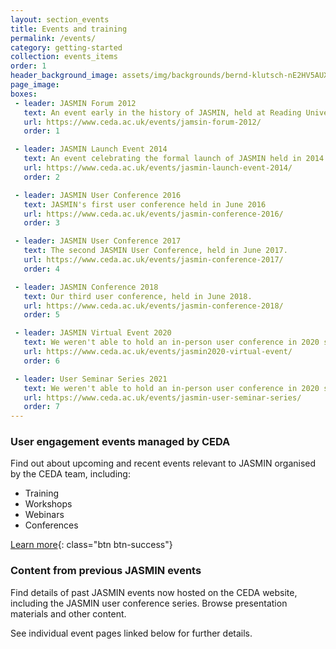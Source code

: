 ```yaml
---
layout: section_events
title: Events and training
permalink: /events/
category: getting-started
collection: events_items
order: 1
header_background_image: assets/img/backgrounds/bernd-klutsch-nE2HV5AUXFo-unspla.a944b47e.fill-2000x1000.jpg
page_image: 
boxes:
 - leader: JASMIN Forum 2012
   text: An event early in the history of JASMIN, held at Reading University in 2012
   url: https://www.ceda.ac.uk/events/jamsin-forum-2012/
   order: 1

 - leader: JASMIN Launch Event 2014
   text: An event celebrating the formal launch of JASMIN held in 2014
   url: https://www.ceda.ac.uk/events/jasmin-launch-event-2014/
   order: 2

 - leader: JASMIN User Conference 2016
   text: JASMIN's first user conference held in June 2016
   url: https://www.ceda.ac.uk/events/jasmin-conference-2016/
   order: 3

 - leader: JASMIN User Conference 2017
   text: The second JASMIN User Conference, held in June 2017.
   url: https://www.ceda.ac.uk/events/jasmin-conference-2017/
   order: 4

 - leader: JASMIN Conference 2018
   text: Our third user conference, held in June 2018.
   url: https://www.ceda.ac.uk/events/jasmin-conference-2018/
   order: 5

 - leader: JASMIN Virtual Event 2020
   text: We weren't able to hold an in-person user conference in 2020 so we moved the event online.
   url: https://www.ceda.ac.uk/events/jasmin2020-virtual-event/
   order: 6

 - leader: User Seminar Series 2021
   text: We weren't able to hold an in-person user conference in 2020 so we moved the event online.
   url: https://www.ceda.ac.uk/events/jasmin-user-seminar-series/
   order: 7
---
```


### User engagement events managed by CEDA
Find out about upcoming and recent events relevant to JASMIN organised by the CEDA team, including:

* Training
* Workshops
* Webinars
* Conferences

[Learn more](https://www.ceda.ac.uk/events/){: class="btn btn-success"}

### Content from previous JASMIN events
Find details of past JASMIN events now hosted on the CEDA website, including the JASMIN user conference series. Browse presentation materials and other content.

See individual event pages linked below for further details.



